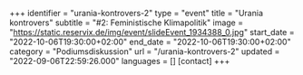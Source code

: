 +++
identifier = "urania-kontrovers-2"
type = "event"
title = "Urania kontrovers"
subtitle = "#2: Feministische Klimapolitik"
image = "https://static.reservix.de/img/event/slideEvent_1934388_0.jpg"
start_date = "2022-10-06T19:30:00+02:00"
end_date = "2022-10-06T19:30:00+02:00"
category = "Podiumsdiskussion"
url = "/urania-kontrovers-2"
updated = "2022-09-06T22:59:26.000"
languages = []
[contact]
+++